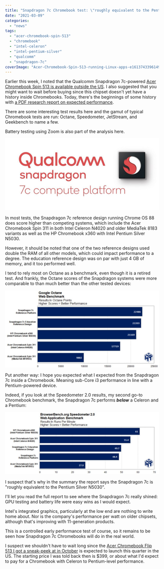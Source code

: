 ```yaml
---
title: "Snapdragon 7c Chromebook test: \"roughly equivalent to the Pentium Silver N5030\""
date: "2021-03-09"
categories: 
  - "news"
tags: 
  - "acer-chromebook-spin-513"
  - "chromebook"
  - "intel-celeron"
  - "intel-pentium-silver"
  - "qualcomm"
  - "snapdragon-7c"
coverImage: "Acer-Chromebook-Spin-513-running-Linux-apps-e1613743396149.jpg"
---
```


Earlier this week, I noted that the Qualcomm Snapdragon 7c-powered [Acer Chromebook Spin 513 is available outside the US](https://www.aboutchromebooks.com/news/acer-chromebook-spin-513-with-snapdragon-7c-available-in-the-uk-for-399-99/ "Acer Chromebook Spin 513 with Snapdragon 7c available in the UK for  £399.99"). I also suggested that you might want to wait before buying since this chipset doesn't yet have a history inside Chromebooks. Today, there's the beginnings of some history with [a PDF research report on expected performance](https://www.hottech.com/industry-coverage-1/2021/3/9/research-report-qualcomm-snapdragon-7c-performance-analysis-the-chromebook-experience "https://www.hottech.com/industry-coverage-1/2021/3/9/research-report-qualcomm-snapdragon-7c-performance-analysis-the-chromebook-experience").

There are some interesting test results here and the gamut of typical Chromebook tests are run: Octane, Speedometer, JetStream, and Geekbench to name a few.

Battery testing using Zoom is also part of the analysis here.

![Qualcomm Snapdragon 7c compute platform](images/Snapdragon-7c-Compute-Platform-Logo-Horizontal-1024x476-1.jpg)

In most tests, the Snapdragon 7c reference design running Chrome OS 88 does score higher than competing systems, which include the Acer Chromebook Spin 311 in both Intel Celeron N4020 and older MediaTek 8183 variants as well as the HP Chromebook x360 with Intel Pentium Silver N5030.

However, it should be noted that one of the two reference designs used double the RAM of all other models, which could impact performance to a degree. The education reference design was on par with just 4 GB of memory, and it too performed well.

I tend to rely most on Octane as a benchmark, even though it is a retired test. And frankly, the Octane scores of the Snapdragon systems were more comparable to than much better than the other tested devices:

![](images/Snapdragon-7c-Chromebook-Octane-1-1024x512.jpg)

Put another way: I hope you expected what I expected from the Snapdragon 7c inside a Chromebook. Meaning sub-Core i3 performance in line with a Pentium-powered device.

Indeed, if you look at the Speedometer 2.0 results, my second go-to Chromebook benchmark, the Snapdragon 7c performs _**below**_ a Celeron and a Pentium:

![Snapdragon 7c Chromebook Speedometer 2](images/Snapdragon-7c-Chromebook-Speedometer-2-1024x414.jpg)

I suspect that's why in the summary the report says the Snapdragon 7c is "roughly equivalent to the Pentium Silver N5030".

I'll let you read the full report to see where the Snapdragon 7c really shined: GPU testing and battery life were easy wins as I would expect.

Intel's integrated graphics, particularly at the low end are nothing to write home about. Nor is the company's performance per watt on older chipsets, although that's improving with 11-generation products.

This is a controlled early performance test of course, so it remains to be seen how Snapdragon 7c Chromebooks will do in the real world.

I suspect we shouldn't have to wait long since the [Acer Chromebook Flip 513 I got a sneak-peek at in October](https://www.aboutchromebooks.com/news/hello-acer-chromebook-spin-513-the-first-with-a-qualcomm-snapdragon-7c/) is expected to launch this quarter in the US. The starting price I was told back then is $399, or about what I'd expect to pay for a Chromebook with Celeron to Pentium-level performance.
